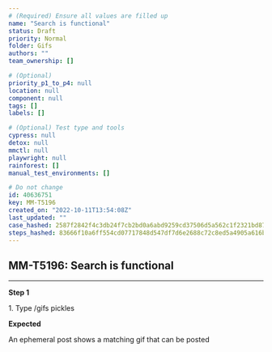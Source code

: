 ```yaml
---
# (Required) Ensure all values are filled up
name: "Search is functional"
status: Draft
priority: Normal
folder: Gifs
authors: ""
team_ownership: []

# (Optional)
priority_p1_to_p4: null
location: null
component: null
tags: []
labels: []

# (Optional) Test type and tools
cypress: null
detox: null
mmctl: null
playwright: null
rainforest: []
manual_test_environments: []

# Do not change
id: 40636751
key: MM-T5196
created_on: "2022-10-11T13:54:08Z"
last_updated: ""
case_hashed: 2587f2842f4c3db24f7cb2bd0a6abd9259cd37506d5a562c1f2321bd8718409291950f0e2095a6abc6d0a12fa97bc893
steps_hashed: 83666f10a6ff554cd07717848d547df7d6e2688c72c8ed5a4905a616bf2474489421659db63a1f52d6f93f9e1dbc95aa
---
```


<!-- (Auto-generated) Based on frontmatter's "key" and "name" -->

## MM-T5196: Search is functional

---

**Step 1**

1\. Type /gifs pickles

**Expected**

An ephemeral post shows a matching gif that can be posted
